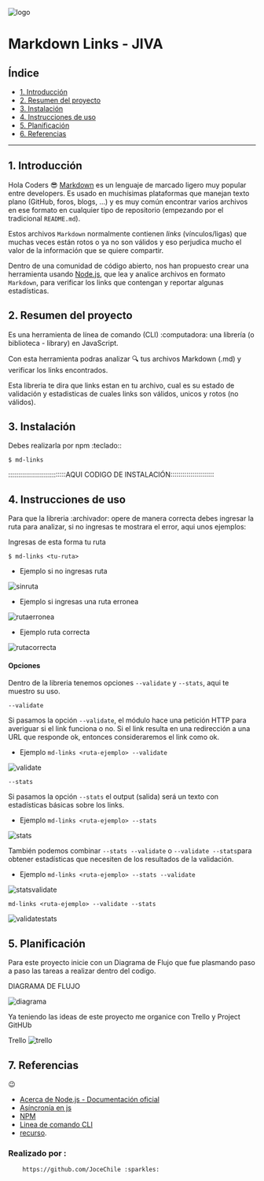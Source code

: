 ![logo](images/logo1.png)

# Markdown Links - JIVA

## Índice

- [1. Introducción](#1-introducción)
- [2. Resumen del proyecto](#2-resumen-del-proyecto)
- [3. Instalación](#3-instalación)
- [4. Instrucciones de uso](#4-instrucciones-de-uso)
- [5. Planificación](#5-planificación)
- [6. Referencias](#6-referencias)

---

## 1. Introducción

Hola Coders :sunglasses: [Markdown](https://es.wikipedia.org/wiki/Markdown) es un
lenguaje de marcado ligero muy popular entre developers. Es usado en muchísimas
plataformas que manejan texto plano (GitHub, foros, blogs, ...) y es muy común
encontrar varios archivos en ese formato en cualquier tipo de repositorio
(empezando por el tradicional `README.md`).

Estos archivos `Markdown` normalmente contienen _links_ (vínculos/ligas) que
muchas veces están rotos o ya no son válidos y eso perjudica mucho el valor de
la información que se quiere compartir.

Dentro de una comunidad de código abierto, nos han propuesto crear una
herramienta usando [Node.js](https://nodejs.org/), que lea y analice archivos
en formato `Markdown`, para verificar los links que contengan y reportar
algunas estadísticas.

## 2. Resumen del proyecto

Es una herramienta de línea de comando (CLI) :computadora: una librería
(o biblioteca - library) en JavaScript.

Con esta herramienta podras analizar :mag: tus archivos Markdown (.md) y verificar
los links encontrados.

Esta libreria te dira que links estan en tu archivo, cual es su estado de validación
y estadisticas de cuales links son válidos, unicos y rotos (no válidos).

## 3. Instalación

Debes realizarla por npm :teclado::

```
$ md-links
```

:::::::::::::::::::::::::::::AQUI CODIGO DE INSTALACIÓN::::::::::::::::::::::

## 4. Instrucciones de uso

Para que la libreria :archivador: opere de manera correcta debes ingresar la ruta para analizar,
si no ingresas te mostrara el error, aqui unos ejemplos:

Ingresas de esta forma tu ruta

```
$ md-links <tu-ruta>
```

- Ejemplo si no ingresas ruta

![sinruta](images/sinruta.png)

- Ejemplo si ingresas una ruta erronea

![rutaerronea](images/rutaerrada.png)

- Ejemplo ruta correcta

![rutacorrecta](images/rutacorrecta.png)

#### Opciones

Dentro de la libreria tenemos opciones `--validate` y `--stats`, aqui te muestro su uso.

`--validate`

Si pasamos la opción `--validate`, el módulo hace una petición HTTP para
averiguar si el link funciona o no. Si el link resulta en una redirección a una
URL que responde ok, entonces consideraremos el link como ok.

- Ejemplo `md-links <ruta-ejemplo> --validate`

![validate](images/validate.png)

`--stats`

Si pasamos la opción `--stats` el output (salida) será un texto con estadísticas
básicas sobre los links.

- Ejemplo `md-links <ruta-ejemplo> --stats`

![stats](images/stats.png)

También podemos combinar `--stats --validate` o `--validate --stats`para obtener estadísticas que necesiten de los resultados de la validación.

- Ejemplo
  `md-links <ruta-ejemplo> --stats --validate`

![statsvalidate](images/statsvalidate.png)

`md-links <ruta-ejemplo> --validate --stats`

![validatestats](images/validatestats.png)

## 5. Planificación

Para este proyecto inicie con un Diagrama de Flujo que fue plasmando paso a paso
las tareas a realizar dentro del codigo.

DIAGRAMA DE FLUJO

![diagrama](images/diagrama.png)

Ya teniendo las ideas de este proyecto me organice con Trello y Project GitHUb

Trello
![trello](images/trello.png)

## 7. Referencias

:wink:

- [Acerca de Node.js - Documentación oficial](https://nodejs.org/es/about/)
- [Asíncronía en js](https://carlosazaustre.es/manejando-la-asincronia-en-javascript)
- [NPM](https://docs.npmjs.com/getting-started/what-is-npm)
- [Linea de comando CLI](https://medium.com/netscape/a-guide-to-create-a-nodejs-command-line-package-c2166ad0452e)
- [recurso](https://www.youtube.com/watch?v=Lub5qOmY4JQ).

### **Realizado por :**

```
    https://github.com/JoceChile :sparkles:
```

